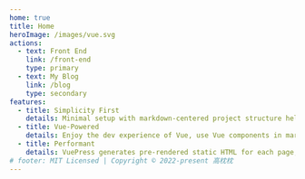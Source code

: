 ```yaml
---
home: true
title: Home
heroImage: /images/vue.svg
actions:
  - text: Front End
    link: /front-end
    type: primary
  - text: My Blog
    link: /blog
    type: secondary
features:
  - title: Simplicity First
    details: Minimal setup with markdown-centered project structure helps you focus on writing.
  - title: Vue-Powered
    details: Enjoy the dev experience of Vue, use Vue components in markdown, and develop custom themes with Vue.
  - title: Performant
    details: VuePress generates pre-rendered static HTML for each page, and runs as an SPA once a page is loaded.
# footer: MIT Licensed | Copyright © 2022-present 高枕枕
---
```





<style>
.home .hero img {
  margin: 3rem auto 5rem;
}
.home .hero .actions {
    gap: 2rem;
}
</style>